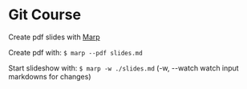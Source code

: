 # Git Course

Create pdf slides with [Marp](https://github.com/marp-team/marp-cli)

Create pdf with: `$ marp --pdf slides.md`

Start slideshow with: `$ marp -w ./slides.md` (-w, --watch watch input markdowns for changes)


